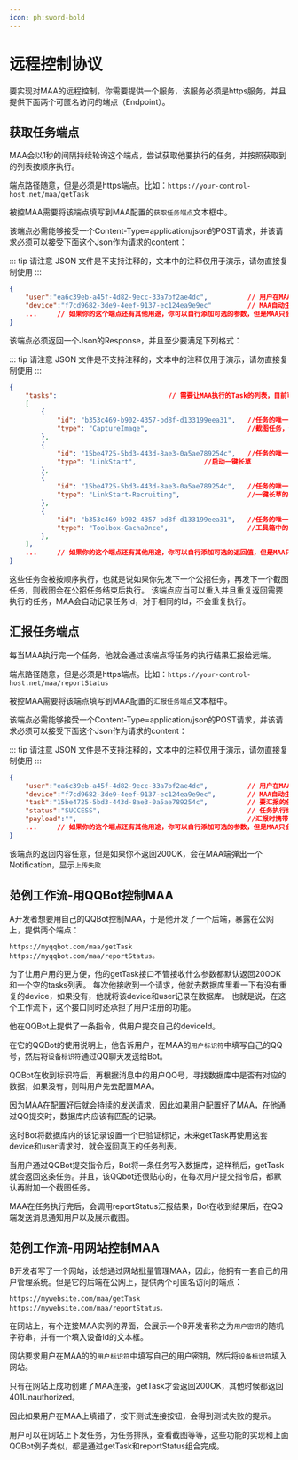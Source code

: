 ```yaml
---
icon: ph:sword-bold
---
```

# 远程控制协议

要实现对MAA的远程控制，你需要提供一个服务，该服务必须是https服务，并且提供下面两个可匿名访问的端点（Endpoint）。

## 获取任务端点

MAA会以1秒的间隔持续轮询这个端点，尝试获取他要执行的任务，并按照获取到的列表按顺序执行。

端点路径随意，但是必须是https端点。比如：`https://your-control-host.net/maa/getTask`

被控MAA需要将该端点填写到MAA配置的`获取任务端点`文本框中。

该端点必需能够接受一个Content-Type=application/json的POST请求，并该请求必须可以接受下面这个Json作为请求的content：

::: tip
请注意 JSON 文件是不支持注释的，文本中的注释仅用于演示，请勿直接复制使用
:::

```json
{
    "user":"ea6c39eb-a45f-4d82-9ecc-33a7bf2ae4dc",          // 用户在MAA设置中填写的用户标识符。
    "device":"f7cd9682-3de9-4eef-9137-ec124ea9e9ec"         // MAA自动生成的设备标识符。
    ...     // 如果你的这个端点还有其他用途，你可以自行添加可选的参数，但是MAA只会传递user和device
}
```

该端点必须返回一个Json的Response，并且至少要满足下列格式：

::: tip
请注意 JSON 文件是不支持注释的，文本中的注释仅用于演示，请勿直接复制使用
:::

```json
{
    "tasks":                            // 需要让MAA执行的Task的列表，目前可以支持的类型如示例中所示，如果不存在tasks则视为连接无效。
    [
        {
            "id": "b353c469-b902-4357-bd8f-d133199eea31",   //任务的唯一id，字符串类型，在汇报任务时会使用
            "type": "CaptureImage",                         //截图任务，会截取一张当前模拟器的截图，并以Base64字符串的形式放在汇报任务的payload里。如果你需要下发这种类型的任务，请务必注意你的端点可接受的最大请求大小，因为截图会有数十MB，会超过一般网关的默认大小限制。
        },
        {
            "id": "15be4725-5bd3-443d-8ae3-0a5ae789254c",   //任务的唯一id，字符串类型，在汇报任务时会使用
            "type": "LinkStart",                 //启动一键长草
        },
        {
            "id": "15be4725-5bd3-443d-8ae3-0a5ae789254c",   //任务的唯一id，字符串类型，在汇报任务时会使用
            "type": "LinkStart-Recruiting",                 //一键长草的子功能。立即根据当前配置，单独执行一键长草中的对应子功能，无视主界面上该功能的勾选框。这一类Type的可选值为：LinkStart-Base，LinkStart-WakeUp，LinkStart-Combat，LinkStart-Recruiting，LinkStart-Mall，LinkStart-Mission，LinkStart-AutoRoguelike，LinkStart-ReclamationAlgorithm
        },
        {
            "id": "b353c469-b902-4357-bd8f-d133199eea31",   //任务的唯一id，字符串类型，在汇报任务时会使用
            "type": "Toolbox-GachaOnce",                    //工具箱中的牛牛抽卡任务，该类Type的可选取值为：Toolbox-GachaOnce, Toolbox-GachaTenTimes
        },
    ],
    ...     // 如果你的这个端点还有其他用途，你可以自行添加可选的返回值，但是MAA只会读取tasks
}
```

这些任务会被按顺序执行，也就是说如果你先发下一个公招任务，再发下一个截图任务，则截图会在公招任务结束后执行。
该端点应当可以重入并且重复返回需要执行的任务，MAA会自动记录任务Id，对于相同的Id，不会重复执行。

## 汇报任务端点

每当MAA执行完一个任务，他就会通过该端点将任务的执行结果汇报给远端。

端点路径随意，但是必须是https端点。比如：`https://your-control-host.net/maa/reportStatus`

被控MAA需要将该端点填写到MAA配置的`汇报任务端点`文本框中。

该端点必需能够接受一个Content-Type=application/json的POST请求，并该请求必须可以接受下面这个Json作为请求的content：

::: tip
请注意 JSON 文件是不支持注释的，文本中的注释仅用于演示，请勿直接复制使用
:::

```json
{
    "user":"ea6c39eb-a45f-4d82-9ecc-33a7bf2ae4dc",          // 用户在MAA设置中填写的用户标识符。
    "device":"f7cd9682-3de9-4eef-9137-ec124ea9e9ec",        // MAA自动生成的设备标识符。
    "task":"15be4725-5bd3-443d-8ae3-0a5ae789254c",          // 要汇报的任务的Id，和获取任务时的Id对应。
    "status":"SUCCESS",                                     // 任务执行结果，SUCCESS或者FAILED。一般不论任务执行成功与否只会返回SUCCESS，只有特殊情况才会返回FAILED，会返回FAILED的情况，会在上面的任务介绍时明确说明。
    "payload":"",                                           //汇报时携带的数据，字符串类型。具体取决于任务类型，比如截图任务汇报时，这里就会携带截图的Base64字符串。
    ...     // 如果你的这个端点还有其他用途，你可以自行添加可选的参数，但是MAA只会传递user和device
}
```

该端点的返回内容任意，但是如果你不返回200OK，会在MAA端弹出一个Notification，显示`上传失败`

## 范例工作流-用QQBot控制MAA

A开发者想要用自己的QQBot控制MAA，于是他开发了一个后端，暴露在公网上，提供两个端点：

```
https://myqqbot.com/maa/getTask
https://myqqbot.com/maa/reportStatus。
```

为了让用户用的更方便，他的getTask接口不管接收什么参数都默认返回200OK和一个空的tasks列表。
每次他接收到一个请求，他就去数据库里看一下有没有重复的device，如果没有，他就将该device和user记录在数据库。
也就是说，在这个工作流下，这个接口同时还承担了用户注册的功能。

他在QQBot上提供了一条指令，供用户提交自己的deviceId。

在它的QQBot的使用说明上，他告诉用户，在MAA的`用户标识符`中填写自己的QQ号，然后将`设备标识符`通过QQ聊天发送给Bot。

QQBot在收到标识符后，再根据消息中的用户QQ号，寻找数据库中是否有对应的数据，如果没有，则叫用户先去配置MAA。

因为MAA在配置好后就会持续的发送请求，因此如果用户配置好了MAA，在他通过QQ提交时，数据库内应该有匹配的记录。

这时Bot将数据库内的该记录设置一个已验证标记，未来getTask再使用这套device和user请求时，就会返回真正的任务列表。

当用户通过QQBot提交指令后，Bot将一条任务写入数据库，这样稍后，getTask就会返回这条任务。并且，该QQbot还很贴心的，在每次用户提交指令后，都默认再附加一个截图任务。

MAA在任务执行完后，会调用reportStatus汇报结果，Bot在收到结果后，在QQ端发送消息通知用户以及展示截图。

## 范例工作流-用网站控制MAA

B开发者写了一个网站，设想通过网站批量管理MAA，因此，他拥有一套自己的用户管理系统。但是它的后端在公网上，提供两个可匿名访问的端点：

```
https://mywebsite.com/maa/getTask
https://mywebsite.com/maa/reportStatus。
```

在网站上，有个连接MAA实例的界面，会展示一个B开发者称之为`用户密钥`的随机字符串，并有一个填入设备id的文本框。

网站要求用户在MAA的的`用户标识符`中填写自己的用户密钥，然后将`设备标识符`填入网站。

只有在网站上成功创建了MAA连接，getTask才会返回200OK，其他时候都返回401Unauthorized。

因此如果用户在MAA上填错了，按下测试连接按钮，会得到测试失败的提示。

用户可以在网站上下发任务，为任务排队，查看截图等等，这些功能的实现和上面QQBot例子类似，都是通过getTask和reportStatus组合完成。
